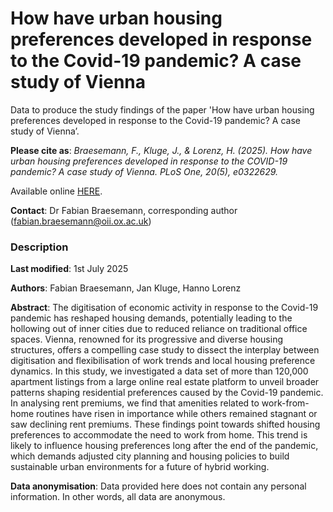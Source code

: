# How have urban housing preferences developed in response to the Covid-19 pandemic? A case study of Vienna

Data to produce the study findings of the paper 'How have urban housing preferences developed in response to the Covid-19 pandemic? A case study of Vienna’.

__Please cite as__: _Braesemann, F., Kluge, J., & Lorenz, H. (2025). How have urban housing preferences developed in response to the COVID-19 pandemic? A case study of Vienna. PLoS One, 20(5), e0322629._

Available online [HERE](https://journals.plos.org/plosone/article?id=10.1371/journal.pone.0322629).

**Contact**: Dr Fabian Braesemann, corresponding author (fabian.braesemann@oii.ox.ac.uk)


### Description

**Last modified**: 1st July 2025

**Authors**: Fabian Braesemann, Jan Kluge, Hanno Lorenz

**Abstract**: The digitisation of economic activity in response to the Covid-19 pandemic has reshaped housing demands, potentially leading to the hollowing out of inner cities due to reduced reliance on traditional office spaces. Vienna, renowned for its progressive and diverse housing structures, offers a compelling case study to dissect the interplay between digitisation and flexibilisation of work trends and local housing preference dynamics. In this study, we investigated a data set of more than 120,000 apartment listings from a large online real estate platform to unveil broader patterns shaping residential preferences caused by the Covid-19 pandemic. In analysing rent premiums, we find that amenities related to work-from-home routines have risen in importance while others remained stagnant or saw declining rent premiums. These findings point towards shifted housing preferences to accommodate the need to work from home. This trend is likely to influence housing preferences long after the end of the pandemic, which demands adjusted city planning and housing policies to build sustainable urban environments for a future of hybrid working.

**Data anonymisation**:
Data provided here does not contain any personal information. In other words, all data are anonymous.
